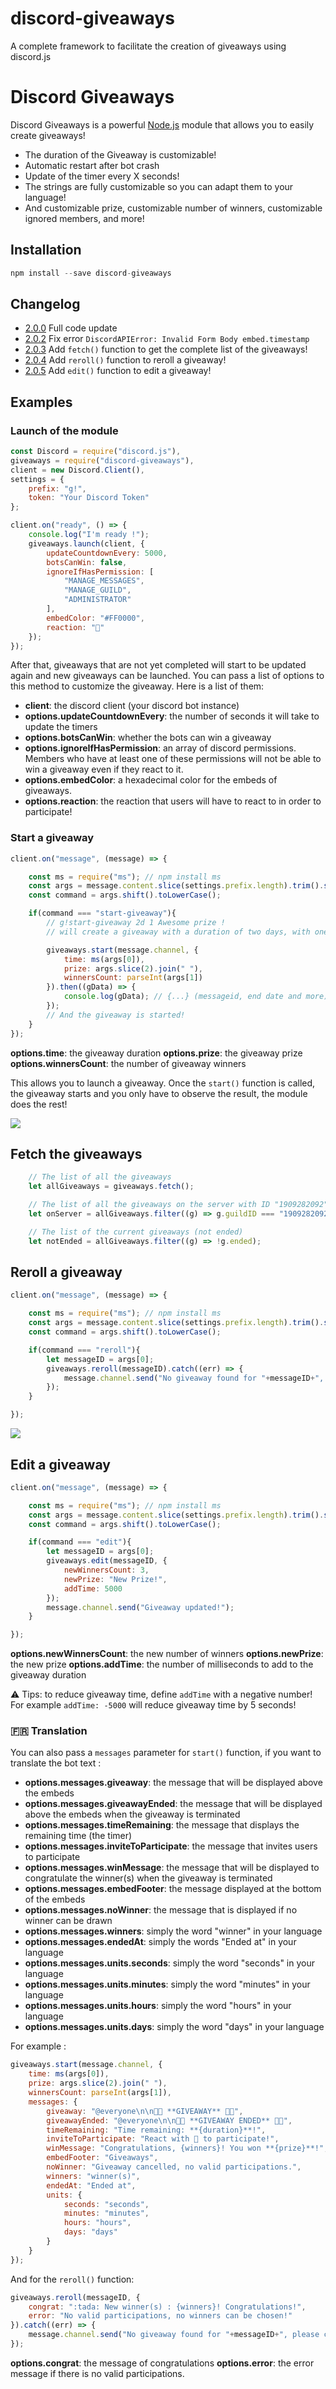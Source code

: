 # discord-giveaways
A complete framework to facilitate the creation of giveaways using discord.js
# Discord Giveaways

Discord Giveaways is a powerful [Node.js](https://nodejs.org) module that allows you to easily create giveaways!

*   The duration of the Giveaway is customizable!
*   Automatic restart after bot crash
*   Update of the timer every X seconds!
*   The strings are fully customizable so you can adapt them to your language!
*   And customizable prize, customizable number of winners, customizable ignored members, and more!

## Installation

```js
npm install --save discord-giveaways
```

## Changelog

*   [2.0.0](https://www.npmjs.com/package/discord-giveaways/v/2.0.0) Full code update
*   [2.0.2](https://www.npmjs.com/package/discord-giveaways/v/2.0.1) Fix error `DiscordAPIError: Invalid Form Body
embed.timestamp`
*   [2.0.3](https://www.npmjs.com/package/discord-giveaways/v/2.0.3) Add `fetch()` function to get the complete list of the giveaways!
*   [2.0.4](https://www.npmjs.com/package/discord-giveaways/v/2.0.4) Add `reroll()` function to reroll a giveaway!
*   [2.0.5](https://www.npmjs.com/package/discord-giveaways/v/2.0.4) Add `edit()` function to edit a giveaway!

## Examples

### Launch of the module

```js
const Discord = require("discord.js"),
giveaways = require("discord-giveaways"),
client = new Discord.Client(),
settings = {
    prefix: "g!",
    token: "Your Discord Token"
};

client.on("ready", () => {
    console.log("I'm ready !");
    giveaways.launch(client, {
        updateCountdownEvery: 5000,
        botsCanWin: false,
        ignoreIfHasPermission: [
            "MANAGE_MESSAGES",
            "MANAGE_GUILD",
            "ADMINISTRATOR"
        ],
        embedColor: "#FF0000",
        reaction: "🎉"
    });
});
```

After that, giveaways that are not yet completed will start to be updated again and new giveaways can be launched.
You can pass a list of options to this method to customize the giveaway. Here is a list of them:

*   **client**: the discord client (your discord bot instance)
*   **options.updateCountdownEvery**: the number of seconds it will take to update the timers
*   **options.botsCanWin**: whether the bots can win a giveaway
*   **options.ignoreIfHasPermission**: an array of discord permissions. Members who have at least one of these permissions will not be able to win a giveaway even if they react to it.
*   **options.embedColor**: a hexadecimal color for the embeds of giveaways.
*   **options.reaction**: the reaction that users will have to react to in order to participate!

### Start a giveaway

```js
client.on("message", (message) => {

    const ms = require("ms"); // npm install ms
    const args = message.content.slice(settings.prefix.length).trim().split(/ +/g);
    const command = args.shift().toLowerCase();

    if(command === "start-giveaway"){
        // g!start-giveaway 2d 1 Awesome prize !
        // will create a giveaway with a duration of two days, with one winner and the prize will be "Awesome prize"

        giveaways.start(message.channel, {
            time: ms(args[0]),
            prize: args.slice(2).join(" "),
            winnersCount: parseInt(args[1])
        }).then((gData) => {
            console.log(gData); // {...} (messageid, end date and more)
        });
        // And the giveaway is started!
    }
});
```

**options.time**: the giveaway duration
**options.prize**: the giveaway prize
**options.winnersCount**: the number of giveaway winners

This allows you to launch a giveaway. Once the `start()` function is called, the giveaway starts and you only have to observe the result, the module does the rest!

<a href="http://zupimages.net/viewer.php?id=19/23/5h0s.png">
    <img src="https://zupimages.net/up/19/23/5h0s.png"/>
</a>

## Fetch the giveaways

```js
    // The list of all the giveaways
    let allGiveaways = giveaways.fetch();

    // The list of all the giveaways on the server with ID "1909282092"
    let onServer = allGiveaways.filter((g) => g.guildID === "1909282092");

    // The list of the current giveaways (not ended)
    let notEnded = allGiveaways.filter((g) => !g.ended);
```
## Reroll a giveaway

```js
client.on("message", (message) => {

    const ms = require("ms"); // npm install ms
    const args = message.content.slice(settings.prefix.length).trim().split(/ +/g);
    const command = args.shift().toLowerCase();

    if(command === "reroll"){
        let messageID = args[0];
        giveaways.reroll(messageID).catch((err) => {
            message.channel.send("No giveaway found for "+messageID+", please check and try again");
        });
    }

});
```

<a href="http://zupimages.net/viewer.php?id=19/24/mhuo.png">
    <img src="https://zupimages.net/up/19/24/mhuo.png"/>
</a>

## Edit a giveaway

```js
client.on("message", (message) => {

    const ms = require("ms"); // npm install ms
    const args = message.content.slice(settings.prefix.length).trim().split(/ +/g);
    const command = args.shift().toLowerCase();

    if(command === "edit"){
        let messageID = args[0];
        giveaways.edit(messageID, {
            newWinnersCount: 3,
            newPrize: "New Prize!",
            addTime: 5000
        });
        message.channel.send("Giveaway updated!");
    }

});
```

**options.newWinnersCount**: the new number of winners
**options.newPrize**: the new prize
**options.addTime**: the number of milliseconds to add to the giveaway duration

⚠️ Tips: to reduce giveaway time, define `addTime` with a negative number! For example `addTime: -5000` will reduce giveaway time by 5 seconds!

### 🇫🇷 Translation

You can also pass a `messages` parameter for `start()` function, if you want to translate the bot text :

* **options.messages.giveaway**: the message that will be displayed above the embeds
* **options.messages.giveawayEnded**: the message that will be displayed above the embeds when the giveaway is terminated
* **options.messages.timeRemaining**: the message that displays the remaining time (the timer)
* **options.messages.inviteToParticipate**: the message that invites users to participate
* **options.messages.winMessage**: the message that will be displayed to congratulate the winner(s) when the giveaway is terminated
* **options.messages.embedFooter**: the message displayed at the bottom of the embeds
* **options.messages.noWinner**: the message that is displayed if no winner can be drawn
* **options.messages.winners**: simply the word "winner" in your language
* **options.messages.endedAt**: simply the words "Ended at" in your language
* **options.messages.units.seconds**: simply the word "seconds" in your language
* **options.messages.units.minutes**: simply the word "minutes" in your language
* **options.messages.units.hours**: simply the word "hours" in your language
* **options.messages.units.days**: simply the word "days" in your language

For example :

```js
giveaways.start(message.channel, {
    time: ms(args[0]),
    prize: args.slice(2).join(" "),
    winnersCount: parseInt(args[1]),
    messages: {
        giveaway: "@everyone\n\n🎉🎉 **GIVEAWAY** 🎉🎉",
        giveawayEnded: "@everyone\n\n🎉🎉 **GIVEAWAY ENDED** 🎉🎉",
        timeRemaining: "Time remaining: **{duration}**!",
        inviteToParticipate: "React with 🎉 to participate!",
        winMessage: "Congratulations, {winners}! You won **{prize}**!",
        embedFooter: "Giveaways",
        noWinner: "Giveaway cancelled, no valid participations.",
        winners: "winner(s)",
        endedAt: "Ended at",
        units: {
            seconds: "seconds",
            minutes: "minutes",
            hours: "hours",
            days: "days"
        }
    }
});
```

And for the `reroll()` function:

```js
giveaways.reroll(messageID, {
    congrat: ":tada: New winner(s) : {winners}! Congratulations!",
    error: "No valid participations, no winners can be chosen!"
}).catch((err) => {
    message.channel.send("No giveaway found for "+messageID+", please check and try again");
});
```

**options.congrat**: the message of congratulations
**options.error**: the error message if there is no valid participations.